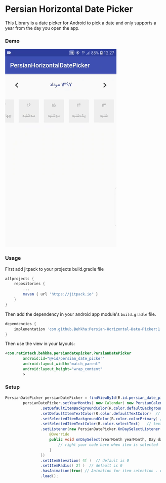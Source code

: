 # Persian Horizontal Date Picker
This Library is a date picker for Android to pick a date and only supports a year from the day you open the app.

### Demo
![persian_horizontal-date-picker](https://github.com/Behkha/Persian-Horizontal-Date-Picker/blob/master/demo.gif)

### Usage
First add jitpack to your projects build.gradle file

```gradle
allprojects {
   	repositories {
   		...
   		maven { url "https://jitpack.io" }
   	}
}
```

Then add the dependency in your android app module's `build.gradle` file.

```gradle
dependencies {
    implementation 'com.github.Behkha:Persian-Horizontal-Date-Picker:1.1.0'
}
```

Then use the view in your layouts:

```xml
<com.ratintech.behkha.persiandatepicker.PersianDatePicker
        android:id="@+id/persian_date_picker"
        android:layout_width="match_parent"
        android:layout_height="wrap_content"
        >
```


### Setup

``` java
PersianDatePicker persianDatePicker = findViewById(R.id.persian_date_picker);
        persianDatePicker.setYearMonths( new Calendar( new PersianCalendar().getPersianLongDate()).getYearMonths() )
                .setDefaultItemBackgroundColor(R.color.defaultBackgroundColor)  // background color of non-selected item
                .setDefaultItemTextColor(R.color.defaultTextColor)  // text color of non-selected item
                .setSelectedItemBackgroundColor(R.color.colorPrimary) // background color of selected item
                .setSelectedItemTextColor(R.color.selectText)   // text color of selected item
                .setListener(new PersianDatePicker.OnDaySelectListener() {
                    @Override
                    public void onDaySelect(YearMonth yearMonth, Day day) {
                        // right your code here when item is selected 
                    }
                })
                .setItemElevation( 4f )  // default is 0
                .setItemRadius( 2f )  // default is 0
                .hasAnimation(true) // Animation for item selection . default is false 
                .load();
```
